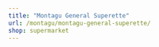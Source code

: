 ```yaml
---
title: "Montagu General Superette"
url: /montagu/montagu-general-superette/
shop: supermarket
---
```

